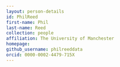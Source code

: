 ```yaml
---
layout: person-details
id: PhilReed
first-name: Phil
last-name: Reed
collection: people
affiliation: The University of Manchester
homepage:
github_username: philreeddata
orcid: 0000-0002-4479-715X
---
```

